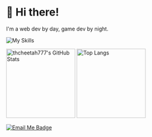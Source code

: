 # 👋 Hi there!

I'm a web dev by day, game dev by night.

![My Skills](https://skillicons.dev/icons?i=js,html,css,scss,svelte,astro,bash,cs,codepen,devto,discord,git,github,godot,jest,md,nodejs,py,regex,stackoverflow,supabase,svg,tailwind,ts,unity,vscode,vite)

<img src="https://github-readme-stats.vercel.app/api?username=thcheetah777&show_icons=true&theme=rose_pine" alt="thcheetah777's GitHub Stats" height="185px" /> <img src="https://github-readme-stats.vercel.app/api/top-langs/?username=thcheetah777&layout=compact&theme=rose_pine" alt="Top Langs" height="185px" />

[![Email Me Badge](https://img.shields.io/badge/Email%20Me-✉-3b3b3b?style=for-the-badge&logoWidth=40)](mailto:thcheetah777@gmail.com)
